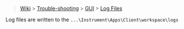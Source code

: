 > [Wiki](Home) > [Trouble-shooting](trouble-shooting-pages) > [GUI](GUI-Troubleshooting) > [Log Files](Log-Files)


Log files are written to the `...\Instrument\Apps\Client\workspace\logs`
